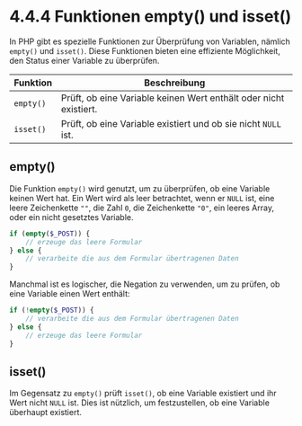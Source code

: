 # 4.4.4 Funktionen empty() und isset()

In PHP gibt es spezielle Funktionen zur Überprüfung von Variablen, nämlich `empty()` und `isset()`. Diese Funktionen bieten eine effiziente Möglichkeit, den Status einer Variable zu überprüfen.

| Funktion   | Beschreibung                                                       |
|------------|--------------------------------------------------------------------|
| `empty()`  | Prüft, ob eine Variable keinen Wert enthält oder nicht existiert. |
| `isset()`  | Prüft, ob eine Variable existiert und ob sie nicht `NULL` ist.    |

## empty()

Die Funktion `empty()` wird genutzt, um zu überprüfen, ob eine Variable keinen Wert hat. Ein Wert wird als leer betrachtet, wenn er `NULL` ist, eine leere Zeichenkette `""`, die Zahl `0`, die Zeichenkette `"0"`, ein leeres Array, oder ein nicht gesetztes Variable.

```php linenums="1"
if (empty($_POST)) {
    // erzeuge das leere Formular
} else {
    // verarbeite die aus dem Formular übertragenen Daten
}
```

Manchmal ist es logischer, die Negation zu verwenden, um zu prüfen, ob eine Variable einen Wert enthält:

```php linenums="1"
if (!empty($_POST)) {
    // verarbeite die aus dem Formular übertragenen Daten
} else {
    // erzeuge das leere Formular
}
```

## isset()

Im Gegensatz zu `empty()` prüft `isset()`, ob eine Variable existiert und ihr Wert nicht `NULL` ist. Dies ist nützlich, um festzustellen, ob eine Variable überhaupt existiert. 
